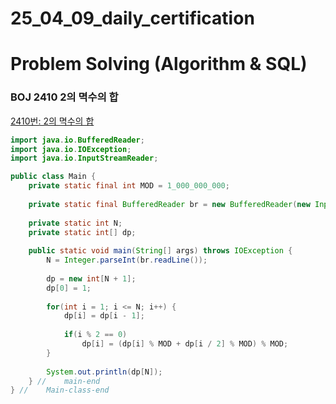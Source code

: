 # 25_04_09_daily_certification

# Problem Solving (Algorithm & SQL)

### BOJ 2410 2의 멱수의 합

[2410번: 2의 멱수의 합](http://boj.ma/2410/t)

```java
import java.io.BufferedReader;
import java.io.IOException;
import java.io.InputStreamReader;

public class Main {
	private static final int MOD = 1_000_000_000;
	
	private static final BufferedReader br = new BufferedReader(new InputStreamReader(System.in));
	
	private static int N;
	private static int[] dp;
	
	public static void main(String[] args) throws IOException {
		N = Integer.parseInt(br.readLine());
		
		dp = new int[N + 1];
		dp[0] = 1;
		
		for(int i = 1; i <= N; i++) {
			dp[i] = dp[i - 1];
			
			if(i % 2 == 0)
				dp[i] = (dp[i] % MOD + dp[i / 2] % MOD) % MOD;
		}
		
		System.out.println(dp[N]);
	} //	main-end
} //	Main-class-end
```